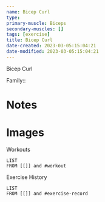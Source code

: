 ```yaml
---
name: Bicep Curl
type:
primary-muscle: Biceps
secondary-muscles: []
tags: [exercise]
title: Bicep Curl
date-created: 2023-03-05:15:04:21
date-modified: 2023-03-05:15:04:21
---
```



Bicep Curl

Family::

# Notes

# Images

Workouts

```dataview
LIST 
FROM [[]] and #workout
```

Exercise History

```dataview
LIST
FROM [[]] and #exercise-record
```
